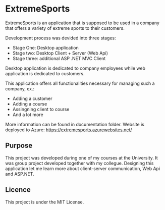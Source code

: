 # ExtremeSports

ExtremeSports is an application that is supposed to be used in a company that offers a variety of extreme sports to their customers.  
  
Development process was devided into three stages:
- Stage One: Desktop application
- Stage two: Desktop Client + Server (Web Api)
- Stage three: additional ASP .NET MVC Client  
  
Desktop application is dedicated to company employees while web application is dedicated to customers.

This application offers all functionalities necessary for managing such a company, ex.:
- Adding a customer
- Adding a course
- Assingning client to course
- And a lot more

More information can be found in documentation folder.
Website is deployed to Azure: https://extremesports.azurewebsites.net/

## Purpose

This project was developed during one of my courses at the University. It was group project developed together with my collegue.
Designing this application let me learn more about client-server communication, Web Api and ASP.NET.

## Licence

This project is under the MIT License.

